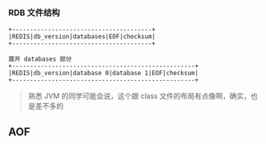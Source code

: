### RDB 文件结构

```
+---------------------------------------+
|REDIS|db_version|databases|EOF|checksum|
+---------------------------------------+

展开 databases 部分
+---------------------------------------------------+
|REDIS|db_version|database 0|database 1|EOF|checksum|
+---------------------------------------------------+
```

> 熟悉 JVM 的同学可能会说，这个跟 class 文件的布局有点像啊，确实，也是差不多的


## AOF